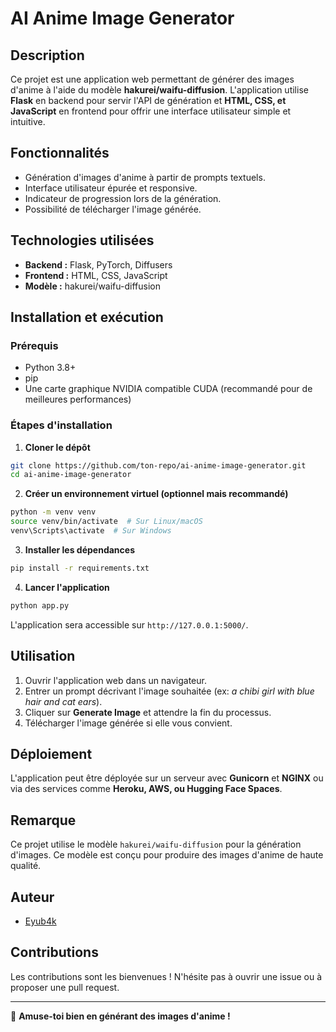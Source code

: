 # AI Anime Image Generator

## Description
Ce projet est une application web permettant de générer des images d'anime à l'aide du modèle **hakurei/waifu-diffusion**. L'application utilise **Flask** en backend pour servir l'API de génération et **HTML, CSS, et JavaScript** en frontend pour offrir une interface utilisateur simple et intuitive.

## Fonctionnalités
- Génération d'images d'anime à partir de prompts textuels.
- Interface utilisateur épurée et responsive.
- Indicateur de progression lors de la génération.
- Possibilité de télécharger l'image générée.

## Technologies utilisées
- **Backend :** Flask, PyTorch, Diffusers
- **Frontend :** HTML, CSS, JavaScript
- **Modèle :** hakurei/waifu-diffusion

## Installation et exécution
### Prérequis
- Python 3.8+
- pip
- Une carte graphique NVIDIA compatible CUDA (recommandé pour de meilleures performances)

### Étapes d'installation
1. **Cloner le dépôt**
```sh
git clone https://github.com/ton-repo/ai-anime-image-generator.git
cd ai-anime-image-generator
```

2. **Créer un environnement virtuel (optionnel mais recommandé)**
```sh
python -m venv venv
source venv/bin/activate  # Sur Linux/macOS
venv\Scripts\activate  # Sur Windows
```

3. **Installer les dépendances**
```sh
pip install -r requirements.txt
```

4. **Lancer l'application**
```sh
python app.py
```
L'application sera accessible sur `http://127.0.0.1:5000/`.

## Utilisation
1. Ouvrir l'application web dans un navigateur.
2. Entrer un prompt décrivant l'image souhaitée (ex: *a chibi girl with blue hair and cat ears*).
3. Cliquer sur **Generate Image** et attendre la fin du processus.
4. Télécharger l'image générée si elle vous convient.

## Déploiement
L'application peut être déployée sur un serveur avec **Gunicorn** et **NGINX** ou via des services comme **Heroku, AWS, ou Hugging Face Spaces**.

## Remarque
Ce projet utilise le modèle `hakurei/waifu-diffusion` pour la génération d'images. Ce modèle est conçu pour produire des images d'anime de haute qualité.

## Auteur
- [Eyub4k](https://github.com/Eyub4k)

## Contributions
Les contributions sont les bienvenues ! N'hésite pas à ouvrir une issue ou à proposer une pull request.

---

🚀 **Amuse-toi bien en générant des images d'anime !**

